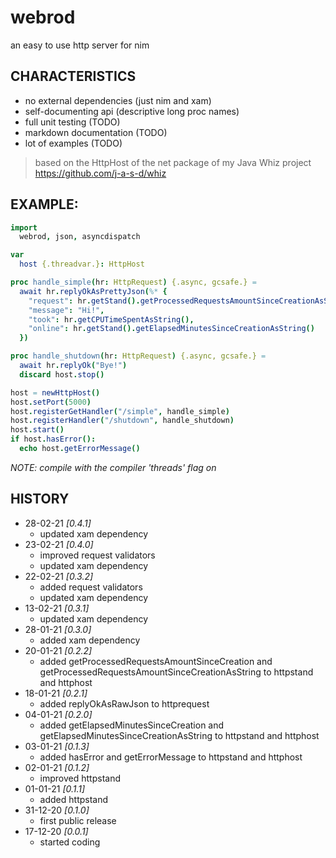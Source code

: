# webrod
an easy to use http server for nim

## CHARACTERISTICS

* no external dependencies (just nim and xam)
* self-documenting api (descriptive long proc names)
* full unit testing (TODO)
* markdown documentation (TODO)
* lot of examples (TODO)
> based on the HttpHost of the net package of my Java Whiz project https://github.com/j-a-s-d/whiz

## EXAMPLE:

```nim
import
  webrod, json, asyncdispatch

var
  host {.threadvar.}: HttpHost

proc handle_simple(hr: HttpRequest) {.async, gcsafe.} =
  await hr.replyOkAsPrettyJson(%* {
    "request": hr.getStand().getProcessedRequestsAmountSinceCreationAsString(),
    "message": "Hi!",
    "took": hr.getCPUTimeSpentAsString(),
    "online": hr.getStand().getElapsedMinutesSinceCreationAsString()
  })

proc handle_shutdown(hr: HttpRequest) {.async, gcsafe.} =
  await hr.replyOk("Bye!")
  discard host.stop()

host = newHttpHost()
host.setPort(5000)
host.registerGetHandler("/simple", handle_simple)
host.registerHandler("/shutdown", handle_shutdown)
host.start()
if host.hasError():
  echo host.getErrorMessage()
```
*NOTE: compile with the compiler 'threads' flag on*

## HISTORY
* 28-02-21 *[0.4.1]*
	- updated xam dependency
* 23-02-21 *[0.4.0]*
	- improved request validators
	- updated xam dependency
* 22-02-21 *[0.3.2]*
	- added request validators
	- updated xam dependency
* 13-02-21 *[0.3.1]*
	- updated xam dependency
* 28-01-21 *[0.3.0]*
	- added xam dependency
* 20-01-21 *[0.2.2]*
	- added getProcessedRequestsAmountSinceCreation and getProcessedRequestsAmountSinceCreationAsString to httpstand and httphost
* 18-01-21 *[0.2.1]*
	- added replyOkAsRawJson to httprequest
* 04-01-21 *[0.2.0]*
	- added getElapsedMinutesSinceCreation and getElapsedMinutesSinceCreationAsString to httpstand and httphost
* 03-01-21 *[0.1.3]*
	- added hasError and getErrorMessage to httpstand and httphost
* 02-01-21 *[0.1.2]*
	- improved httpstand
* 01-01-21 *[0.1.1]*
	- added httpstand
* 31-12-20 *[0.1.0]*
	- first public release
* 17-12-20 *[0.0.1]*
	- started coding
